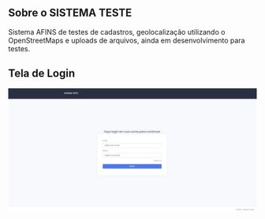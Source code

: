 
## Sobre o SISTEMA TESTE
Sistema AFINS de testes de cadastros, geolocalização utilizando o OpenStreetMaps e uploads de arquivos, ainda em desenvolvimento para testes.

## Tela de Login

![Login](public/img/readme/tela-login.JPG)


<!-- ## Dashboard administrador

![Dashboard](public/img/readme/dashboard-sigea.JPG) -->

